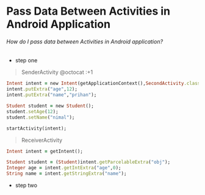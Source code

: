 # Pass Data Between Activities in Android Application

###### How do I pass data between Activities in Android application?

- step one

> SenderActivity @octocat :+1

```ruby
Intent intent = new Intent(getApplicationContext(),SecondActivity.class);
intent.putExtra("age",12);
intent.putExtra("name","prihan");

Student student = new Student();
student.setAge(12);
student.setName("nimal");

startActivity(intent);
```

> ReceiverActivity

```ruby
Intent intent = getIntent();

Student student = (Student)intent.getParcelableExtra("obj");
Integer age = intent.getIntExtra("age",0);
String name = intent.getStringExtra("name");
```

- step two


